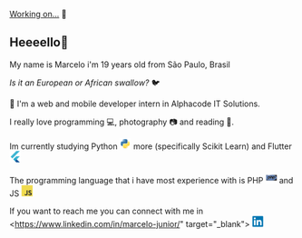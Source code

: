 <u>Working on...</u> 🚧

<h2><b>Heeeello</b>👋</h2>

My name is Marcelo i'm 19 years old from São Paulo, Brasil

<i>Is it an European or African swallow?</i> 🐦

🔨 I'm a web and mobile developer intern in Alphacode IT Solutions.

I really love programming 💻, photography 📷 and reading 📖.

Im currently studying Python <a href="https://www.python.org/" target="_blank"> <img src="https://github.com/devicons/devicon/blob/master/icons/python/python-original.svg" width="20px" height="20px"></a> more (specifically Scikit Learn) and Flutter <a href="https://flutter.dev/" target="_blank"> <img src="https://github.com/devicons/devicon/blob/master/icons/flutter/flutter-original.svg" width="20px" height="20px"></a>

The programming language that i have most experience with is PHP <a href="https://www.php.net/" target="_blank"> <img src="https://github.com/devicons/devicon/blob/master/icons/php/php-original.svg" width="20px" height="20px"></a> and JS <a href="https://developer.mozilla.org/docs/Web/JavaScript" target="_blank"> <img src="https://github.com/devicons/devicon/blob/master/icons/javascript/javascript-original.svg" width="20px" height="20px"></a>


If you want to reach me you can connect with me in <https://www.linkedin.com/in/marcelo-junior/" target="_blank"> <img src="https://github.com/devicons/devicon/blob/master/icons/linkedin/linkedin-original.svg" width="20px" height="20px"></a>
